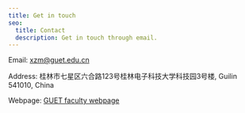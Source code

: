 ```yaml
---
title: Get in touch
seo:
  title: Contact
  description: Get in touch through email.
---
```


Email: xzm@guet.edu.cn

Address: 桂林市七星区六合路123号桂林电子科技大学科技园3号楼, Guilin 541010, China

Webpage: [GUET faculty webpage](https://www.guet.edu.cn/people2/1170072.html)
